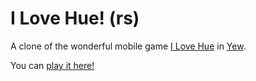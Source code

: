 # I Love Hue! (rs)

A clone of the wonderful mobile game [I Love Hue](http://www.i-love-hue.com) in [Yew](https://github.com/yewstack/yew).

You can [play it here!](https://noc7c9.github.io/i-love-hue-rs)
